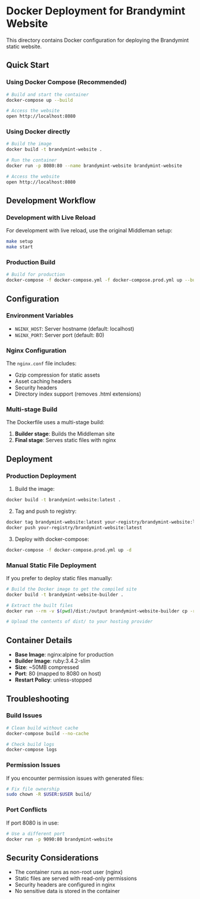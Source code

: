 # Docker Deployment for Brandymint Website

This directory contains Docker configuration for deploying the Brandymint static website.

## Quick Start

### Using Docker Compose (Recommended)

```bash
# Build and start the container
docker-compose up --build

# Access the website
open http://localhost:8080
```

### Using Docker directly

```bash
# Build the image
docker build -t brandymint-website .

# Run the container
docker run -p 8080:80 --name brandymint-website brandymint-website

# Access the website
open http://localhost:8080
```

## Development Workflow

### Development with Live Reload

For development with live reload, use the original Middleman setup:

```bash
make setup
make start
```

### Production Build

```bash
# Build for production
docker-compose -f docker-compose.yml -f docker-compose.prod.yml up --build
```

## Configuration

### Environment Variables

- `NGINX_HOST`: Server hostname (default: localhost)
- `NGINX_PORT`: Server port (default: 80)

### Nginx Configuration

The `nginx.conf` file includes:
- Gzip compression for static assets
- Asset caching headers
- Security headers
- Directory index support (removes .html extensions)

### Multi-stage Build

The Dockerfile uses a multi-stage build:
1. **Builder stage**: Builds the Middleman site
2. **Final stage**: Serves static files with nginx

## Deployment

### Production Deployment

1. Build the image:
```bash
docker build -t brandymint-website:latest .
```

2. Tag and push to registry:
```bash
docker tag brandymint-website:latest your-registry/brandymint-website:latest
docker push your-registry/brandymint-website:latest
```

3. Deploy with docker-compose:
```bash
docker-compose -f docker-compose.prod.yml up -d
```

### Manual Static File Deployment

If you prefer to deploy static files manually:

```bash
# Build the Docker image to get the compiled site
docker build -t brandymint-website-builder .

# Extract the built files
docker run --rm -v $(pwd)/dist:/output brandymint-website-builder cp -r /usr/share/nginx/html/. /output/

# Upload the contents of dist/ to your hosting provider
```

## Container Details

- **Base Image**: nginx:alpine for production
- **Builder Image**: ruby:3.4.2-slim
- **Size**: ~50MB compressed
- **Port**: 80 (mapped to 8080 on host)
- **Restart Policy**: unless-stopped

## Troubleshooting

### Build Issues

```bash
# Clean build without cache
docker-compose build --no-cache

# Check build logs
docker-compose logs
```

### Permission Issues

If you encounter permission issues with generated files:

```bash
# Fix file ownership
sudo chown -R $USER:$USER build/
```

### Port Conflicts

If port 8080 is in use:

```bash
# Use a different port
docker run -p 9090:80 brandymint-website
```

## Security Considerations

- The container runs as non-root user (nginx)
- Static files are served with read-only permissions
- Security headers are configured in nginx
- No sensitive data is stored in the container